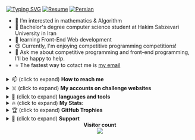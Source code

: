 [![Typing
SVG](https://readme-typing-svg.demolab.com?font=Fira+Code&weight=600&size=30&duration=4000&pause=1000&color=34FF1F&width=555&lines=%F0%9F%91%8B+Hi%2C+I'm+Ali!;I+love+AI+%E2%9D%A4%EF%B8%8F;Junior+Front-end+dev.;Always+learning+%F0%9F%A4%96)](https://git.io/typing-svg)
[![Resume](https://img.shields.io/badge/download-resume-blue.svg)](https://github.com/AliBinary/AliBinary/releases/download/0/Ghanbari-resume.pdf)
[![Persian](https://img.shields.io/badge/language-Persian-red.svg)](https://github.com/AliBinary)
<!-- [![Deutsch](https://img.shields.io/badge/language-Deutsch-yellow.svg)](https://github.com/AliBinary) -->

<ul>
  <li>👀 I’m interested in mathematics & Algorithm</li>
  <li>
    🏫 Bachelor's degree computer science student at Hakim Sabzevari University
    in Iran
  </li>
  <li>🌱 learning Front-End Web development</li>
  <li>😍 Currently, I'm enjoying competitive programming competitions!</li>
  <li>
    💬 Ask me about competitive programming and front-end programming, I'll be
    happy to help.
  </li>
  <li>
    ⭐ The fastest way to cotact me is
    <a href="mailto:AliGhanbariCs@gmail.com">my email</a>
  </li>
</ul>

<details>
  <summary>📫 (click to expand) <strong>How to reach me</strong></summary>
  <br />
  <div id="badges">
    <a href="https://t.me/AliGhanbariCs">
      <img
        alt="Telegram Badge"
        src="https://img.shields.io/badge/Telegram%3A%40AliGhanbariCs-blue?style=for-the-badge&logo=telegram&logoColor=white"
    /></a>
    <a href="https://virgool.io/@AliGhanbariCs">
      <img
        alt="Virgool Badge"
        src="https://img.shields.io/badge/virgool-white?style=for-the-badge&logoColor=black"
    /></a>
    <a href="https://stackoverflow.com/users/18079871/aligh">
      <img
        alt="Static Badge"
        src="https://img.shields.io/badge/stackoverflow-gold?style=for-the-badge&logo=stackoverflow&logoColor=black"
    /></a>
  </div>
</details>

<details>
  <summary>☠️ (click to expand) <strong>My accounts on challenge websites</strong>
  </summary>
  <br />
  <div id="badges">
    <a href="https://quera.org/profile/AliTitan051">
      <img
        alt="Static Badge"
        src="https://img.shields.io/badge/quera-blue?style=for-the-badge&logoColor=white"
    /></a>
    <a href="https://codeforces.com/profile/AliTitan051">
      <img
        alt="Static Badge"
        src="https://img.shields.io/badge/Codeforces-white?style=for-the-badge&logo=codeforces&logoColor=black"
    /></a>
    <a href="https://leetcode.com/AliBinary/">
      <img
        src="https://img.shields.io/badge/leetcode-yellow?style=for-the-badge&logo=leetcode&logoColor=white"
        alt="leetcode Badge"
    /></a>
    <br />
    <a href="https://projecteuler.net/friends">
      <img
        alt="Static Badge"
        src="https://img.shields.io/badge/%F0%9F%91%87My%20Key%20in%20Project%20Euler%F0%9F%91%87-orange?style=for-the-badge"/></a>
    <br />
    
``` 2088670_dqAvk5RcUC2v9tJf6FrcZ77c17Zdk2Aq ```
</div>
</details>

<details>
    <summary>🚀 (click to expand) <strong>languages and tools</strong></summary>

  <div  align="center">
      <img
        src="https://cdn.jsdelivr.net/gh/devicons/devicon/icons/vscode/vscode-original.svg"
        alt="vscode"
        width="45"
        height="45"
      />
      <img
        src="https://cdn.jsdelivr.net/gh/devicons/devicon/icons/python/python-original.svg"
        alt="python"
        width="45"
        height="45"
      />
      <img
        src="https://cdn.jsdelivr.net/gh/devicons/devicon/icons/numpy/numpy-original.svg"
        alt="numpy"
        width="45"
        height="45"
      />
      <img
        src="https://cdn.jsdelivr.net/gh/devicons/devicon/icons/pycharm/pycharm-original.svg"
        alt="pycharm"
        width="45"
        height="45"
      />
      <img
        src="https://cdn.jsdelivr.net/gh/devicons/devicon/icons/c/c-original.svg"
        alt="c"
        width="45"
        height="45"
      />
      <img
        src="https://cdn.jsdelivr.net/gh/devicons/devicon/icons/cplusplus/cplusplus-original.svg"
        alt="c++"
        width="45"
        height="45"
      />
      <img
        src="https://cdn.jsdelivr.net/gh/devicons/devicon/icons/jupyter/jupyter-original.svg"
        alt="jupyter"
        width="45"
        height="45"
      />
      <img
        src="https://cdn.jsdelivr.net/gh/devicons/devicon/icons/pandas/pandas-original.svg"
        alt="pandas"
        width="45"
        height="45"
      />
      <img
        src="https://cdn.jsdelivr.net/gh/devicons/devicon/icons/qt/qt-original.svg"
        alt="qt"
        width="45"
        height="45"
      />
      <img
        src="https://cdn.jsdelivr.net/gh/devicons/devicon/icons/vim/vim-original.svg"
        alt="vim"
        width="45"
        height="45"
      />
      <img
        src="https://cdn.jsdelivr.net/gh/devicons/devicon/icons/figma/figma-original.svg"
        alt="figma"
        width="45"
        height="45"
      />
      <img
        src="https://cdn.jsdelivr.net/gh/devicons/devicon/icons/git/git-original.svg"
        alt="git"
        width="45"
        height="45"
      />
      <!-- i love to learn these too:
        <img src="https://cdn.jsdelivr.net/gh/devicons/devicon/icons/html5/html5-original.svg" alt="html5" width="45" height="45">
        <img src="https://cdn.jsdelivr.net/gh/devicons/devicon/icons/css3/css3-original.svg" alt="css3" width="45" height="45">
        <img src="https://cdn.jsdelivr.net/gh/devicons/devicon/icons/tensorflow/tensorflow-original.svg" alt="tensorflow" width="45" height="45">
        <img src="https://cdn.jsdelivr.net/gh/devicons/devicon/icons/linux/linux-original.svg" alt="linux" width="45" height="45">
        <img src="https://cdn.jsdelivr.net/gh/devicons/devicon/icons/anaconda/anaconda-original.svg" alt="anaconda" width="45" height="45">
        <img src="https://cdn.jsdelivr.net/gh/devicons/devicon/icons/javascript/javascript-original.svg" alt="javascript" width="45" height="45">
        <img src="xxx" alt="xxx" width="45" height="45"> -->
  </div>
</details>

<details>
<summary>🔥 (click to expand) <strong>My Stats:</strong></summary>
<div  align="center">
    <a href="https://git.io/streak-stats">
    <img
        alt="GitHub Streak"
        src="http://github-readme-streak-stats.herokuapp.com?user=AliBinary&theme=transparent"
    /></a>
    <a href="https://github.com/anuraghazra/github-readme-stats">
    <img
        alt="GitHub Stats"
        src="https://github-readme-stats.vercel.app/api?username=AliBinary&show_icons=true&theme=transparent"
    /></a>
</p>

<p align="center">
    <img
    src="https://github-readme-stats.vercel.app/api/top-langs/?username=AliBinary&theme=transparent"
    alt="Top Languages"
    />
</div>
</details>

  <details>
    <summary> 🏆 (click to expand) <strong>GitHub Trophies</strong></summary>
    <a href="https://github.com/ryo-ma/github-profile-trophy">
        <img alt="GitHub trophy" src="https://github-profile-trophy.vercel.app/?username=AliBinary&theme=flat&row=1"/>
    </a>
</details>


<details>
    <summary>🍕 (click to expand) <strong>Support</strong></summary>
    If you like what I do OR want to make me happy for any reason, maybe
    consider buying me a coffee/tea 🥺👉👈
    <div align="center">
        <a href="https://www.buymeacoffee.com/AliBinary" target="_blank">
        <img
            src="https://cdn.buymeacoffee.com/buttons/v2/default-yellow.png"
            alt="Buy Me A Coffee"
            style="height: 60px !important; width: 217px !important"/>
        </a>
    </div>
</details>

<div align="center">
  <strong>Visitor count</strong>
  <br />
  <img src="https://profile-counter.glitch.me/AliBinary/count.svg" />
<div />
